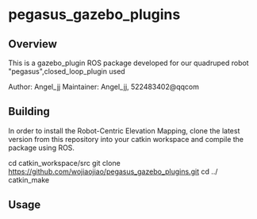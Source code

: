 # pegasus_gazebo_plugins

## Overview
This is a gazebo_plugin ROS package developed for our quadruped robot "pegasus",closed_loop_plugin used 

Author: Angel_jj
Maintainer: Angel_jj, 522483402@qqcom

## Building
In order to install the Robot-Centric Elevation Mapping, clone the latest version from this repository into your catkin workspace and compile the package using ROS.

cd catkin_workspace/src
git clone https://github.com/wojiaojiao/pegasus_gazebo_plugins.git
cd ../
catkin_make

## Usage

